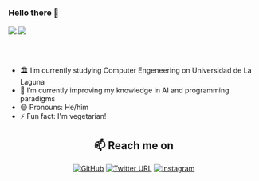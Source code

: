 ### Hello there 👋

<a href="https://github.com/anuraghazra/github-readme-stats">
  <img align="center" src="https://github-readme-stats.vercel.app/api?username=pablo-pg&show_icons=true&count_private=true&include_all_commits=true" />
</a>
<a href="https://github.com/anuraghazra/github-readme-stats">
  <img align="center" src="https://github-readme-stats.vercel.app/api/top-langs/?username=pablo-pg&hide=Makefile&layout=compact" />
</a>

</br></br>

- 🏛️ I’m currently studying Computer Engeneering on Universidad de La Laguna  
- 🌱 I’m currently improving my knowledge in AI and programming paradigms  
- 😄 Pronouns: He/him
- ⚡ Fun fact: I'm vegetarian!  

<h2  align="center">📫 Reach me on</h2>
<p align="center">
<a href="https://github.com/pablo-pg"><img src="https://img.shields.io/badge/pablo--pg-%23171515.svg?style=flat&logo=Github&logoColor=white" alt="GitHub"></a>
<a href="https://twitter.com/pabloperez__"><img src="https://img.shields.io/badge/@pabloperez____-%23FFFFFF.svg?style=flat&logo=Twitter&logoColor=1DA1F2" alt="Twitter URL"></a>
<a href="https://instagram.com/__pabloperez__?utm_medium=copy_link"><img src="https://img.shields.io/badge/@____pabloperez____-%23E4405F.svg?style=flat&logo=Instagram&logoColor=white" alt="Instagram"></a></p>

<!--
**pablo-pg/pablo-pg** is a ✨ _special_ ✨ repository because its `README.md` (this file) appears on your GitHub profile.

Links en .md:
[![Anurag's GitHub stats](https://github-readme-stats.vercel.app/api?username=pablo-pg)](https://github.com/anuraghazra/github-readme-stats&show_icons=true&count_private=true&include_all_commits=true)

[![Top Langs](https://github-readme-stats.vercel.app/api/top-langs/?username=pablo-pg&hide=Makefile&langs_count=3&layout=compact)](https://github.com/anuraghazra/github-readme-stats)

Here are some ideas to get you started:
- 🔭 I’m currently working on ...
- 👯 I’m looking to collaborate on ...
- 🤔 I’m looking for help with ...
- 💬 Ask me about ...
- 📫 How to reach me: ...
-->
